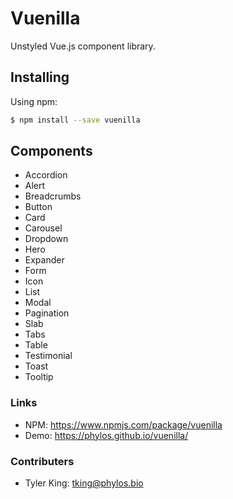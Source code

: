 # Vuenilla
Unstyled Vue.js component library.

## Installing

Using npm:

```bash
$ npm install --save vuenilla
```

## Components
- Accordion
- Alert
- Breadcrumbs
- Button
- Card
- Carousel
- Dropdown
- Hero
- Expander
- Form
- Icon
- List
- Modal
- Pagination
- Slab
- Tabs
- Table
- Testimonial
- Toast
- Tooltip

### Links
- NPM: https://www.npmjs.com/package/vuenilla
- Demo: https://phylos.github.io/vuenilla/

### Contributers
- Tyler King: tking@phylos.bio
